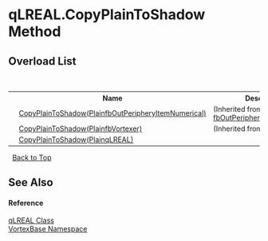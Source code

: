 # qLREAL.CopyPlainToShadow Method 
 


## Overload List
&nbsp;<table><tr><th></th><th>Name</th><th>Description</th></tr><tr><td>![Public method](media/pubmethod.gif "Public method")</td><td><a href="M_VortexBase_fbOutPeripheryItemNumerical_CopyPlainToShadow.md">CopyPlainToShadow(PlainfbOutPeripheryItemNumerical)</a></td><td> (Inherited from <a href="T_VortexBase_fbOutPeripheryItemNumerical.md">fbOutPeripheryItemNumerical</a>.)</td></tr><tr><td>![Public method](media/pubmethod.gif "Public method")</td><td><a href="M_VortexBase_fbVortexer_CopyPlainToShadow.md">CopyPlainToShadow(PlainfbVortexer)</a></td><td> (Inherited from <a href="T_VortexBase_fbVortexer.md">fbVortexer</a>.)</td></tr><tr><td>![Public method](media/pubmethod.gif "Public method")</td><td><a href="M_VortexBase_qLREAL_CopyPlainToShadow.md">CopyPlainToShadow(PlainqLREAL)</a></td><td /></tr></table>&nbsp;
<a href="#qlreal.copyplaintoshadow-method">Back to Top</a>

## See Also


#### Reference
<a href="T_VortexBase_qLREAL.md">qLREAL Class</a><br /><a href="N_VortexBase.md">VortexBase Namespace</a><br />